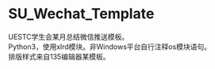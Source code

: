 # SU_Wechat_Template
UESTC学生会某月总结微信推送模板。<br>
Python3，使用xlrd模块。非Windows平台自行注释os模块语句。<br>
排版样式来自135编辑器某模板。

